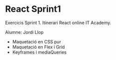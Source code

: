 # React Sprint1

Exercicis Sprint 1. Itinerari React online IT Academy. 

Alumne: Jordi Llop

- Maquetació en CSS pur
- Maquetació en Flex i Grid
- Keyframes i mediaQueries


